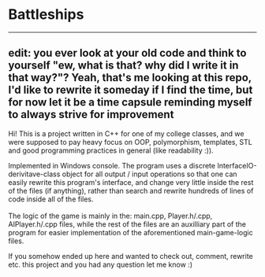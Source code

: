 # Battleships
---
edit: you ever look at your old code and think to yourself "ew, what is that? why did I write it in that way?"? Yeah, that's me looking at this repo, I'd like to rewrite it someday if I find the time, but for now let it be a time capsule reminding myself to always strive for improvement
---
Hi! This is a project written in C++ for one of my college classes, and we were supposed to pay heavy focus on OOP, polymorphism, templates, STL and good programming practices in general (like readability :)).

Implemented in Windows console.
The program uses a discrete InterfaceIO-derivitave-class object for all output / input operations so that one can easily rewrite this program's interface, and change very little inside the rest of the files (if anything), rather than search and rewrite hundreds of lines of code inside all of the files. 
<br><br>The logic of the game is mainly in the: main.cpp, Player.h/.cpp, AIPlayer.h/.cpp files, while the rest of the files are an auxilliary part of the program for easier implementation of the aforementioned main-game-logic files.

If you somehow ended up here and wanted to check out, comment, rewrite etc. this project and you had any question let me know :)
